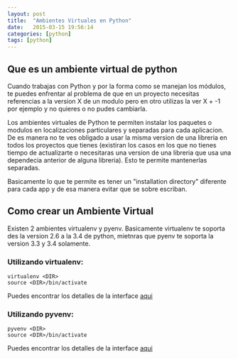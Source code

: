 ```yaml
---
layout: post
title:  "Ambientes Virtuales en Python"
date:   2015-03-15 19:56:14
categories: [python]
tags: [python]
---
```


## Que es un ambiente virtual de python

Cuando trabajas con Python y por la forma como se manejan los módulos, te puedes enfrentar al problema de que en un proyecto necesitas referencias a la version X de un modulo pero en otro utilizas la ver X + -1 por ejemplo y no quieres o no pudes cambiarla.

Los ambientes virtuales de Python te permiten instalar los paquetes o modulos en localizaciones particulares y separadas para cada aplicacion. De es manera no te ves obligado a usar la misma version de una libreria en todos los proyectos que tienes (existiran los casos en los que no tienes tiempo de actualizarte o necesitaras una version de una libreria que usa una dependecia anterior de alguna libreria). Esto te permite mantenerlas separadas.

Basicamente lo que te permite es tener un "installation directory" diferente para cada app y de esa manera evitar que se sobre escriban.


## Como crear un Ambiente Virtual

Existen 2 ambientes virtualenv y pyenv. Basicamente virtualenv te soporta des la version 2.6 a la 3.4 de python, mietnras que pyenv te soporta la version 3.3 y 3.4 solamente.


### Utilizando virtualenv:

```
virtualenv <DIR>
source <DIR>/bin/activate
```
Puedes encontrar los detalles de la interface [aqui](https://virtualenv.pypa.io/en/latest/userguide.html#usage)

### Utilizando pyvenv:

```
pyvenv <DIR>
source <DIR>/bin/activate
```

Puedes encontrar los detalles de la interface [aqui](https://docs.python.org/3.4/library/venv.html)
